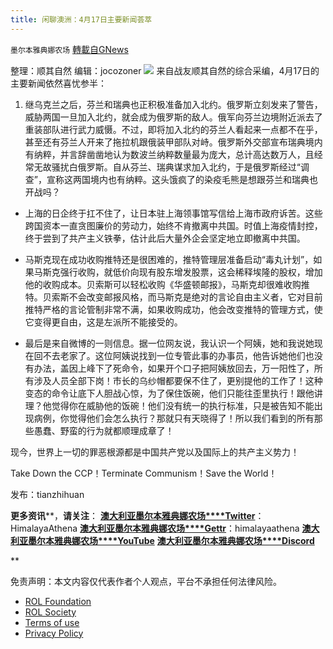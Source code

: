 ```yaml
---
title: 闲聊澳洲：4月17日主要新闻荟萃
---
```

`墨尔本雅典娜农场` [轉載自GNews](https://gnews.org/zh-hans/2366337/)

整理：顺其自然
编辑：jocozoner
![](https://assets.gnews.org/wp-content/uploads/2022/04/截圖-2022-04-17-上午9.23.24.png)
来自战友顺其自然的综合采编，4月17日的主要新闻依然喜忧参半：

1. 继乌克兰之后，芬兰和瑞典也正积极准备加入北约。俄罗斯立刻发来了警告，威胁两国一旦加入北约，就会成为俄罗斯的敌人。俄军向芬兰边境附近派去了重装部队进行武力威慑。不过，即将加入北约的芬兰人看起来一点都不在乎，甚至还有芬兰人开来了拖拉机跟俄装甲部队对峙。俄罗斯外交部宣布瑞典境内有纳粹，并言辞凿凿地认为数波兰纳粹数量最为庞大，总计高达数万人，且经常无故骚扰白俄罗斯。自从芬兰、瑞典谋求加入北约，于是俄罗斯经过“调查”，宣称这两国境内也有纳粹。这头饿疯了的染疫毛熊是想跟芬兰和瑞典也开战吗？


- 上海的日企终于扛不住了，让日本驻上海领事馆写信给上海市政府诉苦。这些跨国资本一直贪图廉价的劳动力，始终不肯撤离中共国。时值上海疫情封控，终于尝到了共产主义铁拳，估计此后大量外企会坚定地立即撤离中共国。


- 马斯克现在成功收购推特还是很困难的，推特管理层准备启动“毒丸计划”，如果马斯克强行收购，就低价向现有股东增发股票，这会稀释埃隆的股权，增加他的收购成本。贝索斯可以轻松收购《华盛顿邮报》，马斯克却很难收购推特。贝索斯不会改变邮报风格，而马斯克是绝对的言论自由主义者，它对目前推特严格的言论管制非常不满，如果收购成功，他会改变推特的管理方式，使它变得更自由，这是左派所不能接受的。


- 最后是来自微博的一则信息。据一位网友说，我认识一个阿姨，她和我说她现在回不去老家了。这位阿姨说找到一位专管此事的办事员，他告诉她他们也没有办法，盖因上峰下了死命令，如果开个口子把阿姨放回去，万一阳性了，所有涉及人员全部下岗！市长的乌纱帽都要保不住了，更别提他的工作了！这种变态的命令让底下人胆战心惊，为了保住饭碗，他们只能往歪里执行！跟他讲理？他觉得你在威胁他的饭碗！他们没有统一的执行标准，只是被告知不能出现病例，你觉得他们会怎么执行？那就只有天晓得了！所以我们看到的所有那些愚蠢、野蛮的行为就都顺理成章了！


现今，世界上一切的罪恶根源都是中国共产党以及国际上的共产主义势力！

Take Down the CCP！Terminate Communism！Save the World！

发布：tianzhihuan

**更多资讯****，****请关注****：
**[**澳大利亚墨尔本雅典娜农场****Twitter**](https://twitter.com/HimalayaAthena1)**：HimalayaAthena
**[**澳大利亚墨尔本雅典娜农场****Gettr**](https://www.gettr.com/user/himalayaathena)**：himalayaathena
**[**澳大利亚墨尔本雅典娜农场****YouTube**](https://youtube.com/channel/UC-tz4lmA7mG3FzYbylgqjTQ)**
**[**澳大利亚墨尔本雅典娜农场****Discord**](https://discord.gg/KQQVvwBNvm)**

**

 

免责声明：本文内容仅代表作者个人观点，平台不承担任何法律风险。

- [ROL Foundation](https://rolfoundation.org/)
- [ROL Society](https://rolsociety.org/)
- [Terms of use](https://gnews.org/terms-of-use-3/)
- [Privacy Policy](https://gnews.org/privacy-policy/)
